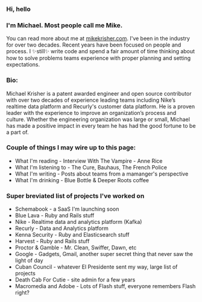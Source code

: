 ### Hi, hello

### I'm Michael. Most people call me Mike. 

You can read more about me at 
[mikekrisher.com](http://mikekrisher.com). I've been in the industry for over
two decades. Recent years have been focused on people and process. 
I ✨still✨ write code and spend a fair amount of time thinking about how to 
solve problems teams experience with proper planning and setting expectations.

### Bio:
Michael Krisher is a patent awarded engineer and open source contributor with
over two decades of experience leading teams including Nike’s realtime data
platform and Recurly's customer data platform. He is a proven leader with the
experience to improve an organization’s process and culture. Whether the
engineering organization was large or small, Michael has made a positive impact
in every team he has had the good fortune to be a part of.

### Couple of things I may wire up to this page:
- What I'm reading - Interview With The Vampire - Anne Rice
- What I'm listening to - The Cure, Bauhaus, The French Police
- What I'm writing - Posts about teams from a mamanger's perspective
- What I'm drinking - Blue Bottle & Deeper Roots coffee

### Super breviated list of projects I've worked on
- Schemabook - a SaaS I'm launching soon
- Blue Lava - Ruby and Rails stuff
- Nike - Realtime data and analytics platform (Kafka)
- Recurly - Data and Analytics platform
- Kenna Security - Ruby and Elasticsearch stuff
- Harvest - Ruby and Rails stuff
- Proctor & Gamble - Mr. Clean, Swiffer, Dawn, etc
- Google - Gadgets, Gmail, another super secret thing that never saw the light of day
- Cuban Council - whatever El Presidente sent my way, large list of projects
- Death Cab For Cutie - site admin for a few years
- Macromedia and Adobe - Lots of Flash stuff, everyone remembers Flash right?

